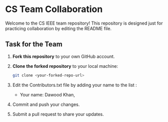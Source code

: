 # CS Team Collaboration

Welcome to the CS IEEE team repository! This repository is designed just for practicing collaboration by editing the README file.

## Task for the Team

1. **Fork this repository** to your own GitHub account.
2. **Clone the forked repository** to your local machine:
   ```bash
   git clone <your-forked-repo-url>
   
3. Edit the Contributors.txt file by adding your name to the list :

   - Your name: Dawood Khan, 

5. Commit and push your changes.
6. Submit a pull request to share your updates.
